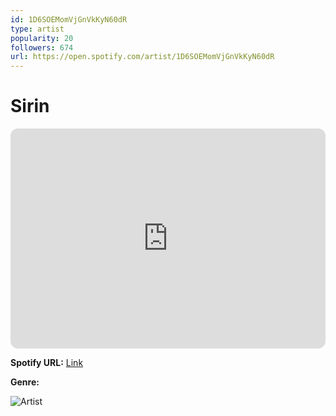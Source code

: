 ```yaml
---
id: 1D6SOEMomVjGnVkKyN60dR
type: artist
popularity: 20
followers: 674
url: https://open.spotify.com/artist/1D6SOEMomVjGnVkKyN60dR
---
```

# Sirin

<iframe style="border-radius:12px" src="https://open.spotify.com/embed/artist/1D6SOEMomVjGnVkKyN60dR" width="100%" height="352" frameBorder="0" allowfullscreen="" allow="autoplay; clipboard-write; encrypted-media; fullscreen; picture-in-picture" loading="lazy"></iframe>

**Spotify URL:** [Link](https://open.spotify.com/artist/1D6SOEMomVjGnVkKyN60dR)

**Genre:** 

![Artist](https://i.scdn.co/image/ab6761610000e5eba160d69c0095f22bc226e227)
